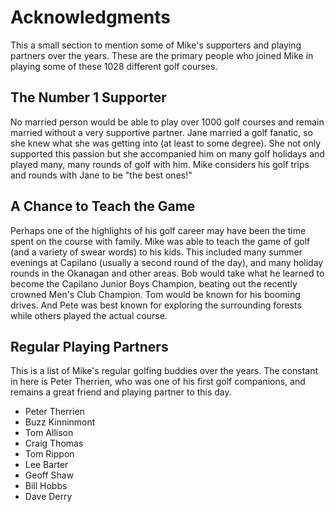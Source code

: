 # Acknowledgments

This a small section to mention some of Mike's supporters and playing partners over the years. These are the primary people who joined Mike in playing some of these 1028 different golf courses. 

## The Number 1 Supporter

No married person would be able to play over 1000 golf courses and remain married without a very supportive partner. Jane married a golf fanatic, so she knew what she was getting into (at least to some degree). She not only supported this passion but she accompanied him on many golf holidays and played many, many rounds of golf with him. Mike considers his golf trips and rounds with Jane to be "the best ones!" 

## A Chance to Teach the Game

Perhaps one of the highlights of his golf career may have been the time spent on the course with family. Mike was able to teach the game of golf (and a variety of swear words) to his kids. This included many summer evenings at Capilano (usually a second round of the day), and many holiday rounds in the Okanagan and other areas. Bob would take what he learned to become the Capilano Junior Boys Champion, beating out the recently crowned Men's Club Champion. Tom would be known for his booming drives. And Pete was best known for exploring the surrounding forests while others played the actual course. 

## Regular Playing Partners

This is a list of Mike's regular golfing buddies over the years. The constant in here is Peter Therrien, who was one of his first golf companions, and remains a great friend and playing partner to this day. 

- Peter Therrien
- Buzz Kinninmont
- Tom Allison
- Craig Thomas
- Tom Rippon
- Lee Barter
- Geoff Shaw
- Bill Hobbs
- Dave Derry